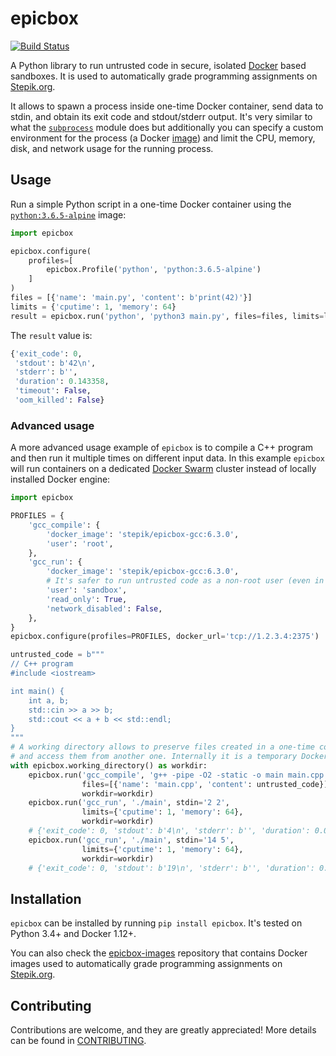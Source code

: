 # epicbox
[![Build Status](https://travis-ci.org/StepicOrg/epicbox.svg?branch=master)](https://travis-ci.org/StepicOrg/epicbox)

A Python library to run untrusted code in secure, isolated [Docker](https://www.docker.com/)
based sandboxes. It is used to automatically grade programming assignments
on [Stepik.org](https://stepik.org/).

It allows to spawn a process inside one-time Docker container, send data
to stdin, and obtain its exit code and stdout/stderr output.  It's very similar
to what the [`subprocess`](https://docs.python.org/3/library/subprocess.html#module-subprocess)
module does but additionally you can specify a custom environment for the process
(a Docker [image](https://docs.docker.com/v17.09/engine/userguide/storagedriver/imagesandcontainers/))
and limit the CPU, memory, disk, and network usage for the running process.

## Usage
Run a simple Python script in a one-time Docker container using the
[`python:3.6.5-alpine`](https://hub.docker.com/_/python/) image:
```python
import epicbox

epicbox.configure(
    profiles=[
        epicbox.Profile('python', 'python:3.6.5-alpine')
    ]
)
files = [{'name': 'main.py', 'content': b'print(42)'}]
limits = {'cputime': 1, 'memory': 64}
result = epicbox.run('python', 'python3 main.py', files=files, limits=limits)

```
The `result` value is:
```python
{'exit_code': 0,
 'stdout': b'42\n',
 'stderr': b'',
 'duration': 0.143358,
 'timeout': False,
 'oom_killed': False}
```

### Advanced usage
A more advanced usage example of `epicbox` is to compile a C++ program and then
run it multiple times on different input data.  In this example `epicbox` will
run containers on a dedicated [Docker Swarm](https://docs.docker.com/swarm/overview/)
cluster instead of locally installed Docker engine:
```python
import epicbox

PROFILES = {
    'gcc_compile': {
        'docker_image': 'stepik/epicbox-gcc:6.3.0',
        'user': 'root',
    },
    'gcc_run': {
        'docker_image': 'stepik/epicbox-gcc:6.3.0',
        # It's safer to run untrusted code as a non-root user (even in a container)
        'user': 'sandbox',
        'read_only': True,
        'network_disabled': False,
    },
}
epicbox.configure(profiles=PROFILES, docker_url='tcp://1.2.3.4:2375')

untrusted_code = b"""
// C++ program
#include <iostream>

int main() {
    int a, b;
    std::cin >> a >> b;
    std::cout << a + b << std::endl;
}
"""
# A working directory allows to preserve files created in a one-time container
# and access them from another one. Internally it is a temporary Docker volume.
with epicbox.working_directory() as workdir:
    epicbox.run('gcc_compile', 'g++ -pipe -O2 -static -o main main.cpp',
                files=[{'name': 'main.cpp', 'content': untrusted_code}],
                workdir=workdir)
    epicbox.run('gcc_run', './main', stdin='2 2',
                limits={'cputime': 1, 'memory': 64},
                workdir=workdir)
    # {'exit_code': 0, 'stdout': b'4\n', 'stderr': b'', 'duration': 0.095318, 'timeout': False, 'oom_killed': False}
    epicbox.run('gcc_run', './main', stdin='14 5',
                limits={'cputime': 1, 'memory': 64},
                workdir=workdir)
    # {'exit_code': 0, 'stdout': b'19\n', 'stderr': b'', 'duration': 0.10285, 'timeout': False, 'oom_killed': False}
```

## Installation
`epicbox` can be installed by running `pip install epicbox`. It's tested on Python 3.4+ and
Docker 1.12+.

You can also check the [epicbox-images](https://github.com/StepicOrg/epicbox-images)
repository that contains Docker images used to automatically grade programming
assignments on [Stepik.org](https://stepik.org/).

## Contributing
Contributions are welcome, and they are greatly appreciated!
More details can be found in [CONTRIBUTING](CONTRIBUTING.rst).
